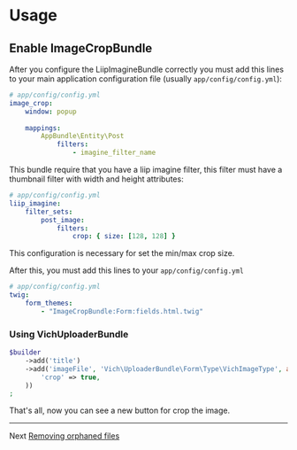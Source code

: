 Usage
=====

Enable ImageCropBundle
----------------------

After you configure the LiipImagineBundle correctly you must add this lines
to your main application configuration file (usually `app/config/config.yml`):

```yaml
# app/config/config.yml
image_crop:
    window: popup
    
    mappings:
        AppBundle\Entity\Post
            filters:
                - imagine_filter_name
```

This bundle require that you have a liip imagine filter, this filter must have
a thumbnail filter with width and height attributes:

```yaml
# app/config/config.yml
liip_imagine:
    filter_sets:
        post_image:
            filters:
                crop: { size: [128, 128] }
```

This configuration is necessary for set the min/max crop size.

After this, you must add this lines to your `app/config/config.yml`

```yaml
# app/config/config.yml
twig:
    form_themes:
        - "ImageCropBundle:Form:fields.html.twig"
```

### Using VichUploaderBundle

```php
$builder
    ->add('title')
    ->add('imageFile', 'Vich\UploaderBundle\Form\Type\VichImageType', array(
        'crop' => true,
    ))
;
```

That's all, now you can see a new button for crop the image.

---
Next [Removing orphaned files](orphaned.md)
